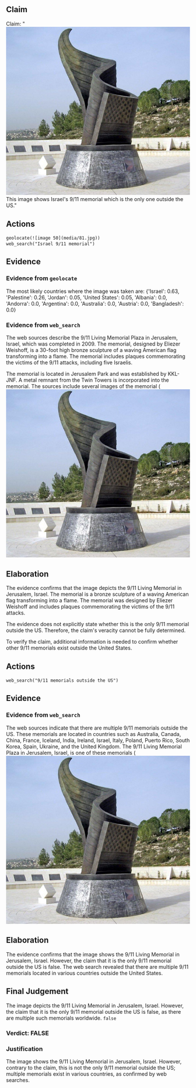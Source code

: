## Claim
Claim: "![image 50](media/81.jpg) This image shows Israel's 9/11 memorial which is the only one outside the US."

## Actions
```
geolocate(![image 50](media/81.jpg))
web_search("Israel 9/11 memorial")
```

## Evidence
### Evidence from `geolocate`
The most likely countries where the image was taken are: {'Israel': 0.63, 'Palestine': 0.26, 'Jordan': 0.05, 'United States': 0.05, 'Albania': 0.0, 'Andorra': 0.0, 'Argentina': 0.0, 'Australia': 0.0, 'Austria': 0.0, 'Bangladesh': 0.0}

### Evidence from `web_search`
The web sources describe the 9/11 Living Memorial Plaza in Jerusalem, Israel, which was completed in 2009. The memorial, designed by Eliezer Weishoff, is a 30-foot high bronze sculpture of a waving American flag transforming into a flame. The memorial includes plaques commemorating the victims of the 9/11 attacks, including five Israelis.

The memorial is located in Jerusalem Park and was established by KKL-JNF. A metal remnant from the Twin Towers is incorporated into the memorial. The sources include several images of the memorial (![image 50](media/81.jpg)

## Elaboration
The evidence confirms that the image depicts the 9/11 Living Memorial in Jerusalem, Israel. The memorial is a bronze sculpture of a waving American flag transforming into a flame. The memorial was designed by Eliezer Weishoff and includes plaques commemorating the victims of the 9/11 attacks.

The evidence does not explicitly state whether this is the only 9/11 memorial outside the US. Therefore, the claim's veracity cannot be fully determined.

To verify the claim, additional information is needed to confirm whether other 9/11 memorials exist outside the United States.


## Actions
```
web_search("9/11 memorials outside the US")
```

## Evidence
### Evidence from `web_search`
The web sources indicate that there are multiple 9/11 memorials outside the US. These memorials are located in countries such as Australia, Canada, China, France, Iceland, India, Ireland, Israel, Italy, Poland, Puerto Rico, South Korea, Spain, Ukraine, and the United Kingdom. The 9/11 Living Memorial Plaza in Jerusalem, Israel, is one of these memorials (![image 50](media/81.jpg)

## Elaboration
The evidence confirms that the image shows the 9/11 Living Memorial in Jerusalem, Israel. However, the claim that it is the only 9/11 memorial outside the US is false. The web search revealed that there are multiple 9/11 memorials located in various countries outside the United States.


## Final Judgement
The image depicts the 9/11 Living Memorial in Jerusalem, Israel. However, the claim that it is the only 9/11 memorial outside the US is false, as there are multiple such memorials worldwide. `false`

### Verdict: FALSE

### Justification
The image shows the 9/11 Living Memorial in Jerusalem, Israel. However, contrary to the claim, this is not the only 9/11 memorial outside the US; multiple memorials exist in various countries, as confirmed by web searches.
